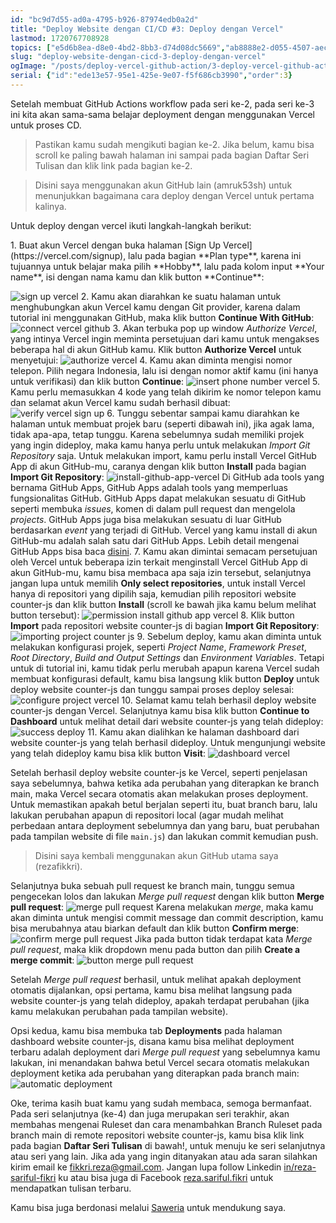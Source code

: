 ```yaml
---
id: "bc9d7d55-ad0a-4795-b926-87974edb0a2d"
title: "Deploy Website dengan CI/CD #3: Deploy dengan Vercel"
lastmod: 1720767708928
topics: ["e5d6b8ea-d8e0-4bd2-8bb3-d74d08dc5669","ab8888e2-d055-4507-aec3-7cadb0d36d98","3b2bf050-b69c-4438-b3d9-ed0a3a5e0911"]
slug: "deploy-website-dengan-cicd-3-deploy-dengan-vercel"
ogImage: "/posts/deploy-vercel-github-action/3-deploy-vercel-github-action.png"
serial: {"id":"ede13e57-95e1-425e-9e07-f5f686cb3990","order":3}
---
```


Setelah membuat GitHub Actions workflow pada seri ke-2, pada seri ke-3 ini kita akan sama-sama belajar deployment dengan menggunakan Vercel untuk proses CD.

> Pastikan kamu sudah mengikuti bagian ke-2. Jika belum, kamu bisa scroll ke paling bawah halaman ini sampai pada bagian Daftar Seri Tulisan dan klik link pada bagian ke-2.

> Disini saya menggunakan akun GitHub lain (amruk53sh) untuk menunjukkan bagaimana cara deploy dengan Vercel untuk pertama kalinya.

Untuk deploy dengan vercel ikuti langkah-langkah berikut:
<!-- excerpt -->1. Buat akun Vercel dengan buka halaman [Sign Up Vercel](https://vercel.com/signup), lalu pada bagian **Plan type**, karena ini tujuannya untuk belajar maka pilih **Hobby**, lalu<!-- excerpt --> pada kolom input **Your name**, isi dengan nama kamu dan klik button **Continue**:
![sign up vercel](/posts/deploy-vercel-github-action/sign-up-vercel.png)<!--rehype:width=1351&height=656&loading=lazy&class=mt-6&decoding=async-->
2. Kamu akan diarahkan ke suatu halaman untuk menghubungkan akun Vercel kamu dengan Git provider, karena dalam tutorial ini menggunakan GitHub, maka klik button **Continue With GitHub**:
![connect vercel github](/posts/deploy-vercel-github-action/connect-vercel-github.png)<!--rehype:width=1351&height=656&loading=lazy&class=mt-6&decoding=async-->
3. Akan terbuka pop up window *Authorize Vercel*, yang intinya Vercel ingin meminta persetujuan dari kamu untuk mengakses beberapa hal di akun GitHub kamu. Klik button **Authorize Vercel** untuk menyetujui:
![authorize vercel](/posts/deploy-vercel-github-action/authorize-vercel.png)<!--rehype:width=818&height=680&loading=lazy&class=mt-6&decoding=async-->
4. Kamu akan diminta mengisi nomor telepon. Pilih negara Indonesia, lalu isi dengan nomor aktif kamu (ini hanya untuk verifikasi) dan klik button **Continue**:
![insert phone number vercel](/posts/deploy-vercel-github-action/insert-phone-number-vercel.png)<!--rehype:width=826&height=682&loading=lazy&class=mt-6&decoding=async-->
5. Kamu perlu memasukkan 4 kode yang telah dikirim ke nomor telepon kamu dan selamat akun Vercel kamu sudah berhasil dibuat:
![verify vercel sign up](/posts/deploy-vercel-github-action/verify-vercel-sign-up.png)<!--rehype:width=820&height=685&loading=lazy&class=mt-6&decoding=async-->
6. Tunggu sebentar sampai kamu diarahkan ke halaman untuk membuat projek baru (seperti dibawah ini), jika agak lama, tidak apa-apa, tetap tunggu. Karena sebelumnya sudah memiliki projek yang ingin dideploy, maka kamu hanya perlu untuk melakukan *Import Git Repository* saja. Untuk melakukan import, kamu perlu install Vercel GitHub App di akun GitHub-mu, caranya dengan klik button **Install** pada bagian **Import Git Repository**:
![install-github-app-vercel](/posts/deploy-vercel-github-action/install-vercel.png)<!--rehype:width=1366&height=1151&loading=lazy&class=mt-6&decoding=async--> Di GitHub ada tools yang bernama GitHub Apps, GitHub Apps adalah tools yang memperluas fungsionalitas GitHub. GitHub Apps dapat melakukan sesuatu di GitHub seperti membuka *issues*, komen di dalam pull request dan mengelola *projects*. GitHub Apps juga bisa melakukan sesuatu di luar GitHub berdasarkan *event* yang terjadi di GitHub. Vercel yang kamu install di akun GitHub-mu adalah salah satu dari GitHub Apps. Lebih detail mengenai GitHub Apps bisa baca [disini](https://docs.github.com/en/apps/using-github-apps/about-using-github-apps).
7. Kamu akan dimintai semacam persetujuan oleh Vercel untuk beberapa izin terkait menginstall Vercel GitHub App di akun GitHub-mu, kamu bisa membaca apa saja izin tersebut, selanjutnya jangan lupa untuk memilih **Only select repositories**, untuk install Vercel hanya di repositori yang dipilih saja, kemudian pilih repositori website counter-js dan klik button **Install** (scroll ke bawah jika kamu belum melihat button tersebut):
![permission install github app vercel](/posts/deploy-vercel-github-action/permission-install-vercel.png)<!--rehype:width=818&height=682&loading=lazy&class=mt-6&decoding=async-->
8. Klik button **Import** pada repositori website counter-js di bagian **Import Git Repository**:
![importing project counter js](/posts/deploy-vercel-github-action/importing-project-counter-js.png)<!--rehype:width=1351&height=656&loading=lazy&class=mt-6&decoding=async-->
9. Sebelum deploy, kamu akan diminta untuk melakukan konfigurasi projek, seperti *Project Name*, *Framework Preset*, *Root Directory*, *Build and Output Settings* dan *Environment Variables*. Tetapi untuk di tutorial ini, kamu tidak perlu merubah apapun karena Vercel sudah membuat konfigurasi default, kamu bisa langsung klik button **Deploy** untuk deploy website counter-js dan tunggu sampai proses deploy selesai:
![configure project vercel](/posts/deploy-vercel-github-action/configure-project-vercel.png)<!--rehype:width=1351&height=656&loading=lazy&class=mt-6&decoding=async-->
10. Selamat kamu telah berhasil deploy website counter-js dengan Vercel. Selanjutnya kamu bisa klik button **Continue to Dashboard** untuk melihat detail dari website counter-js yang telah dideploy:
![success deploy](/posts/deploy-vercel-github-action/success-deploy.png)<!--rehype:width=1351&height=656&loading=lazy&class=mt-6&decoding=async-->
11. Kamu akan dialihkan ke halaman dashboard dari website counter-js yang telah berhasil dideploy. Untuk mengunjungi website yang telah dideploy kamu bisa klik button **Visit**:
![dashboard vercel](/posts/deploy-vercel-github-action/dashboard-vercel.png)<!--rehype:width=1366&height=759&loading=lazy&class=mt-6&decoding=async-->

Setelah berhasil deploy website counter-js ke Vercel, seperti penjelasan saya sebelumnya, bahwa ketika ada perubahan yang diterapkan ke branch main, maka Vercel secara otomatis akan melakukan proses deployment. Untuk memastikan apakah betul berjalan seperti itu, buat branch baru, lalu lakukan perubahan apapun di repositori local (agar mudah melihat perbedaan antara deployment sebelumnya dan yang baru, buat perubahan pada tampilan website di file `main.js`) dan lakukan commit kemudian push.

> Disini saya kembali menggunakan akun GitHub utama saya (rezafikkri).

Selanjutnya buka sebuah pull request ke branch main, tunggu semua pengecekan lolos dan lakukan *Merge pull request* dengan klik button **Merge pull request**:
![merge pull request](/posts/deploy-vercel-github-action/merge-pull-request.png)<!--rehype:width=1351&height=656&loading=lazy&class=mt-6&decoding=async-->
Karena melakukan *merge*, maka kamu akan diminta untuk mengisi commit message dan commit description, kamu bisa merubahnya atau biarkan default dan klik button **Confirm merge**:
![confirm merge pull request](/posts/deploy-vercel-github-action/confirm-merge-pull-request.png)<!--rehype:width=1351&height=656&loading=lazy&class=mt-6&decoding=async-->
Jika pada button tidak terdapat kata *Merge pull request*, maka klik dropdown menu pada button dan pilih **Create a merge commit**:
![button merge pull request](/posts/deploy-vercel-github-action/button-merge-pull-request.png)<!--rehype:width=1351&height=656&loading=lazy&class=mt-6&decoding=async-->

Setelah *Merge pull request* berhasil, untuk melihat apakah deployment otomatis dijalankan, opsi pertama, kamu bisa melihat langsung pada website counter-js yang telah dideploy, apakah terdapat perubahan (jika kamu melakukan perubahan pada tampilan website).

Opsi kedua, kamu bisa membuka tab **Deployments** pada halaman dashboard website counter-js, disana kamu bisa melihat deployment terbaru adalah deployment dari *Merge pull request* yang sebelumnya kamu lakukan, ini menandakan bahwa betul Vercel secara otomatis melakukan deployment ketika ada perubahan yang diterapkan pada branch main:
![automatic deployment](/posts/deploy-vercel-github-action/automatic-deployment.png)<!--rehype:width=1351&height=656&loading=lazy&class=mt-6&decoding=async-->

Oke, terima kasih buat kamu yang sudah membaca, semoga bermanfaat. Pada seri selanjutnya (ke-4) dan juga merupakan seri terakhir, akan membahas mengenai Ruleset dan cara menambahkan Branch Ruleset pada branch main di remote repositori website counter-js, kamu bisa klik link pada bagian **Daftar Seri Tulisan** di bawah!, untuk menuju ke seri selanjutnya atau seri yang lain. Jika ada yang ingin ditanyakan atau ada saran silahkan kirim email ke fikkri.reza@gmail.com. Jangan lupa follow Linkedin [in/reza-sariful-fikri](https://www.linkedin.com/in/reza-sariful-fikri) ku atau bisa juga di Facebook [reza.sariful.fikri](https://web.facebook.com/reza.sariful.fikri) untuk mendapatkan tulisan terbaru.

Kamu bisa juga berdonasi melalui [Saweria](https://saweria.co/rezafikkri) untuk mendukung saya.

